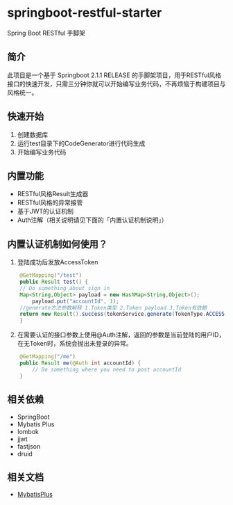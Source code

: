 # springboot-restful-starter
Spring Boot RESTful 手脚架

## 简介
此项目是一个基于 Springboot 2.1.1 RELEASE 的手脚架项目，用于RESTful风格接口的快速开发，只需三分钟你就可以开始编写业务代码，不再烦恼于构建项目与风格统一。

## 快速开始
1. 创建数据库
2. 运行test目录下的CodeGenerator进行代码生成
3. 开始编写业务代码

## 内置功能
* RESTful风格Result生成器
* RESTful风格的异常接管
* 基于JWT的认证机制
* Auth注解（相关说明请见下面的「内置认证机制说明」）

## 内置认证机制如何使用？
1. 登陆成功后发放AccessToken
```java
    @GetMapping("/test")
    public Result test() {
    // Do something about sign in
    Map<String,Object> payload = new HashMap<String,Object>();
        payload.put("accountId", 1);
    //generate方法参数解释 1.Token类型 2.Token payload 3.Token有效期
    return new Result().success(tokenService.generate(TokenType.ACCESS,payload,1))
    }
```
2. 在需要认证的接口参数上使用@Auth注解，返回的参数是当前登陆的用户ID，在无Token时，系统会抛出未登录的异常。
```java
    @GetMapping("/me")
    public Result me(@Auth int accountId) {
        // Do something where you need to post accountId
    }
```

## 相关依赖
* SpringBoot
* Mybatis Plus
* lombok
* jjwt
* fastjson
* druid

## 相关文档
* [MybatisPlus](https://mp.baomidou.com/)